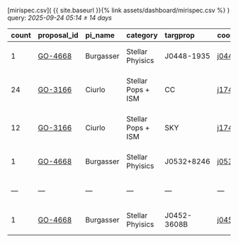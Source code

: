
[mirispec.csv]( {{ site.baseurl }}{% link assets/dashboard/mirispec.csv %} ) query: *2025-09-24 05:14 ± 14 days*

| count   | proposal_id                                                             | pi_name   | category           | targprop    | coords                                                                                               | exp_type   | bandpass                            | observed         | release              |
|:--------|:------------------------------------------------------------------------|:----------|:-------------------|:------------|:-----------------------------------------------------------------------------------------------------|:-----------|:------------------------------------|:-----------------|:---------------------|
| 1       | [GO-4668](https://www.stsci.edu/jwst-program-info/visits/?program=4668) | Burgasser | Stellar Phyisics   | J0448-1935  | [j044856m1936](https://www.legacysurvey.org/viewer?ra=72.22594&dec=-19.59378&layer=ls-dr10&zoom=13)  | MIR_LRS    | P750L                               | 2024-09-09 19:11 | 2025-09-10 15:59     |
| 24      | [GO-3166](https://www.stsci.edu/jwst-program-info/visits/?program=3166) | Ciurlo    | Stellar Pops + ISM | CC          | [j174540m2901](https://www.legacysurvey.org/viewer?ra=266.41655&dec=-29.00867&layer=ls-dr10&zoom=13) | MIR_MRS    | 1L 1M 1S 2L 2M 2S 3L 3M 3S 4L 4M 4S | 2024-09-11 00:33 | 2025-09-11 10:07     |
| 12      | [GO-3166](https://www.stsci.edu/jwst-program-info/visits/?program=3166) | Ciurlo    | Stellar Pops + ISM | SKY         | [j174448m2854](https://www.legacysurvey.org/viewer?ra=266.19436&dec=-28.89567&layer=ls-dr10&zoom=13) | MIR_MRS    | 1L 1M 1S 2L 2M 2S 3L 3M 3S 4L 4M 4S | 2024-09-11 06:07 | 2025-09-11 10:16     |
| 1       | [GO-4668](https://www.stsci.edu/jwst-program-info/visits/?program=4668) | Burgasser | Stellar Phyisics   | J0532+8246  | [j053320p8246](https://www.legacysurvey.org/viewer?ra=83.33819&dec=82.76779&layer=ls-dr10&zoom=13)   | MIR_LRS    | P750L                               | 2024-09-23 12:40 | 2025-09-20 22:21     |
| —       | —                                                                       | —         | —                  | —           | —                                                                                                    | —          | —                                   | **Query**        | **2025-09-24 05:14** |
| 1       | [GO-4668](https://www.stsci.edu/jwst-program-info/visits/?program=4668) | Burgasser | Stellar Phyisics   | J0452-3608B | [j045244m3609](https://www.legacysurvey.org/viewer?ra=73.19162&dec=-36.14595&layer=ls-dr10&zoom=13)  | MIR_LRS    | P750L                               | 2024-09-25 12:46 | 2025-09-25 22:34     |